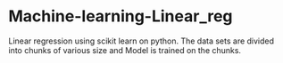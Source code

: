 # Machine-learning-Linear_reg
Linear regression using scikit learn on python. The data sets are divided into chunks of various size and Model is trained on the chunks. 
